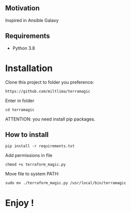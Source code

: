 
## Motivation 

Inspired in Ansible Galaxy 

## Requirements 

- Python 3.8

# Installation

Clone this project to folder you preference:

``` 
https://github.com/miltlima/terramagic
``` 


Enter in folder 

` cd terramagic ` 

ATTENTION: you need install pip packages.

## How to install 

```
pip install -r requirements.txt
```

Add permissions in file
```
chmod +x terraform_magic.py
```

Move file to system PATH:
```
sudo mv ./terraform_magic.py /usr/local/bin/terramagic
```
# Enjoy !